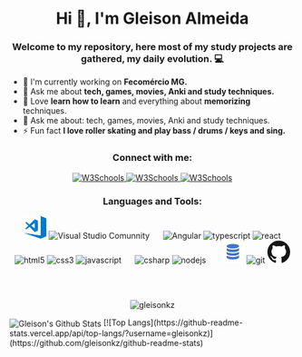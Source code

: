 <h1 align="center">Hi 👋, I'm Gleison Almeida</h1>
<h3 align="center">Welcome to my repository, here most of my study projects are gathered, my daily evolution. 💻</h3>

- 🔭 I'm currently working on **Fecomércio MG.**
- 💬 Ask me about **tech, games, movies, Anki and study techniques.**
- 🎴 Love **learn how to learn** and everything about **memorizing** techniques.
- 💬 Ask me about: tech, games, movies, Anki and study techniques.
- ⚡ Fun fact **I love roller skating and play bass / drums / keys and sing.**

<h3 align="center">Connect with me:</h3>

<p align="center">
<a href="https://www.instagram.com/gleison_gbass/">
<img alt="W3Schools" src="https://cdn.jsdelivr.net/npm/simple-icons@v3/icons/instagram.svg" width="40" height="40">
</a>

<a href="https://www.linkedin.com/in/gleison-ribeiro-a65257119/">
<img alt="W3Schools" src="https://cdn.jsdelivr.net/npm/simple-icons@v3/icons/linkedin.svg" border="0" width="40" height="40">
</a>

<a href="https://www.youtube.com/channel/UCxZ1pK5ExBbS6VS0x5YMGfA?view_as=subscriber">
<img alt="W3Schools" src="https://cdn.jsdelivr.net/npm/simple-icons@v3/icons/youtube.svg" width="40" height="40">
</a>
</p>
<h3 align="center">Languages and Tools:</h3>
<p align="center">

<img  alt="Visual Studio Code" width="40" height="40" src="https://raw.githubusercontent.com/github/explore/80688e429a7d4ef2fca1e82350fe8e3517d3494d/topics/visual-studio-code/visual-studio-code.png" />
<img  alt="Visual Studio Comunnity" width="40" height="40" src="https://visualstudio.microsoft.com/wp-content/uploads/2019/06/BrandVisualStudioWin2019-3.svg" />&nbsp;&nbsp;&nbsp;&nbsp;&nbsp;

<img src="https://devicons.github.io/devicon/devicon.git/icons/angularjs/angularjs-original.svg" alt="Angular" width="40" height="40"/>
<img src="https://devicons.github.io/devicon/devicon.git/icons/typescript/typescript-original.svg" alt="typescript" width="40" height="40"/>
<img src="https://devicons.github.io/devicon/devicon.git/icons/react/react-original-wordmark.svg" alt="react" width="40" height="40"/>

<img src="https://devicons.github.io/devicon/devicon.git/icons/html5/html5-original-wordmark.svg" alt="html5" width="40" height="40"/> 
<img src="https://devicons.github.io/devicon/devicon.git/icons/css3/css3-original-wordmark.svg" alt="css3" width="40" height="40"/> 
<img src="https://devicons.github.io/devicon/devicon.git/icons/javascript/javascript-original.svg" alt="javascript" width="40" height="40"/>&nbsp;&nbsp;&nbsp;&nbsp;&nbsp;


 <img src="https://devicons.github.io/devicon/devicon.git/icons/csharp/csharp-original.svg" alt="csharp" width="40" height="40"/>
 <img src="https://devicons.github.io/devicon/devicon.git/icons/nodejs/nodejs-original-wordmark.svg" alt="nodejs" width="40" height="40"/> 
 &nbsp;&nbsp;&nbsp;&nbsp;&nbsp;


<img  alt="SQL" width="40" height="40" src="https://raw.githubusercontent.com/github/explore/80688e429a7d4ef2fca1e82350fe8e3517d3494d/topics/sql/sql.png" />
<img src="https://www.vectorlogo.zone/logos/git-scm/git-scm-icon.svg" alt="git" width="40" height="40"/>
<img  alt="GitHub" width="40" height="40" src="https://raw.githubusercontent.com/github/explore/78df643247d429f6cc873026c0622819ad797942/topics/github/github.png" />
<p align="center">

<br />
<br />

<p align="center"> <img src="https://komarev.com/ghpvc/?username=gleisonkz" alt="gleisonkz" /> </p>
<div>
<img align="center" alt="Gleison's Github Stats" src="https://github-readme-stats.vercel.app/api?username=gleisonkz&show_icons=true&hide_border=true" />
[![Top Langs](https://github-readme-stats.vercel.app/api/top-langs/?username=gleisonkz)](https://github.com/gleisonkz/github-readme-stats)
</div>



